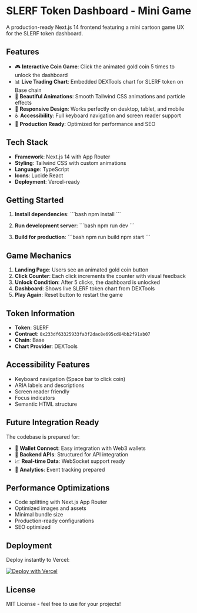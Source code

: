 # SLERF Token Dashboard - Mini Game

A production-ready Next.js 14 frontend featuring a mini cartoon game UX for the SLERF token dashboard.

## Features

- 🎮 **Interactive Coin Game**: Click the animated gold coin 5 times to unlock the dashboard
- 📊 **Live Trading Chart**: Embedded DEXTools chart for SLERF token on Base chain
- 🎨 **Beautiful Animations**: Smooth Tailwind CSS animations and particle effects
- 📱 **Responsive Design**: Works perfectly on desktop, tablet, and mobile
- ♿ **Accessibility**: Full keyboard navigation and screen reader support
- 🚀 **Production Ready**: Optimized for performance and SEO

## Tech Stack

- **Framework**: Next.js 14 with App Router
- **Styling**: Tailwind CSS with custom animations
- **Language**: TypeScript
- **Icons**: Lucide React
- **Deployment**: Vercel-ready

## Getting Started

1. **Install dependencies**:
   \`\`\`bash
   npm install
   \`\`\`

2. **Run development server**:
   \`\`\`bash
   npm run dev
   \`\`\`

3. **Build for production**:
   \`\`\`bash
   npm run build
   npm start
   \`\`\`

## Game Mechanics

1. **Landing Page**: Users see an animated gold coin button
2. **Click Counter**: Each click increments the counter with visual feedback
3. **Unlock Condition**: After 5 clicks, the dashboard is unlocked
4. **Dashboard**: Shows live SLERF token chart from DEXTools
5. **Play Again**: Reset button to restart the game

## Token Information

- **Token**: SLERF
- **Contract**: `0x233df63325933fa3f2dac8e695cd84bb2f91ab07`
- **Chain**: Base
- **Chart Provider**: DEXTools

## Accessibility Features

- Keyboard navigation (Space bar to click coin)
- ARIA labels and descriptions
- Screen reader friendly
- Focus indicators
- Semantic HTML structure

## Future Integration Ready

The codebase is prepared for:
- 🔗 **Wallet Connect**: Easy integration with Web3 wallets
- 🔌 **Backend APIs**: Structured for API integration
- 📈 **Real-time Data**: WebSocket support ready
- 🎯 **Analytics**: Event tracking prepared

## Performance Optimizations

- Code splitting with Next.js App Router
- Optimized images and assets
- Minimal bundle size
- Production-ready configurations
- SEO optimized

## Deployment

Deploy instantly to Vercel:

[![Deploy with Vercel](https://vercel.com/button)](https://vercel.com/new/clone?repository-url=https://github.com/your-username/slerf-token-dashboard)

## License

MIT License - feel free to use for your projects!
